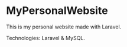 <h1>MyPersonalWebsite</h1>

This is my personal website made with Laravel.

Technologies: Laravel & MySQL. 
